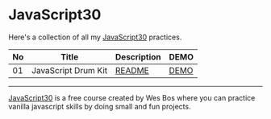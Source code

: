 # JavaScript30

Here's a collection of all my [JavaScript30](https://javascript30.com/) practices.


| No  | Title               | Description                                                                           | DEMO                                                                      |
| --- | ------------------- | ------------------------------------------------------------------------------------- | ------------------------------------------------------------------------- |
| 01  | JavaScript Drum Kit | [README](https://github.com/KellyCHI22/JavaScript30/tree/main/01-JavaScript-Drum-Kit) | [DEMO](https://kellychi22.github.io/JavaScript30/01-JavaScript-Drum-Kit/) |

___

[JavaScript30](https://javascript30.com/) is a free course created by Wes Bos where you can practice vanilla javascript skills by doing small and fun projects.